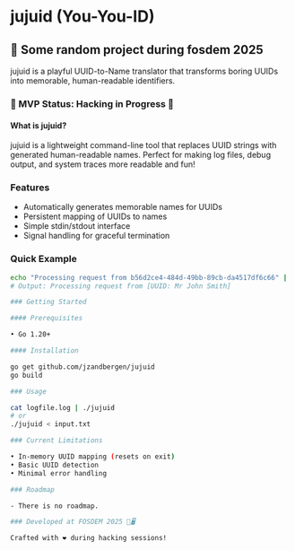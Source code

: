 # jujuid (You-You-ID)

## 🎉 Some random project during fosdem 2025

jujuid is a playful UUID-to-Name translator that transforms boring UUIDs into
memorable, human-readable identifiers.

### 🚧 MVP Status: Hacking in Progress 🚧

#### What is jujuid?

jujuid is a lightweight command-line tool that replaces UUID strings with
generated human-readable names. Perfect for making log files, debug output, and
system traces more readable and fun!

### Features

- Automatically generates memorable names for UUIDs
- Persistent mapping of UUIDs to names
- Simple stdin/stdout interface
- Signal handling for graceful termination

### Quick Example

```bash
echo "Processing request from b56d2ce4-484d-49bb-89cb-da4517df6c66" | ./jujuid
# Output: Processing request from [UUID: Mr John Smith]

### Getting Started

#### Prerequisites

• Go 1.20+

#### Installation

go get github.com/jzandbergen/jujuid
go build

### Usage

cat logfile.log | ./jujuid
# or
./jujuid < input.txt

### Current Limitations

• In-memory UUID mapping (resets on exit)
• Basic UUID detection
• Minimal error handling

### Roadmap

- There is no roadmap.

### Developed at FOSDEM 2025 🍺🖥️

Crafted with ❤️ during hacking sessions!


